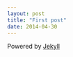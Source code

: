 ```yaml
---
layout: post
title: "First post"
date: 2014-04-30
---
```


Powered by [Jekyll](http://jekyllrb.com)
